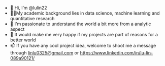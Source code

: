 - 👋 Hi, I’m @lulin22
- 👩‍🎓My academic background lies in data science, machine learning and quantitative research
- 🌱 I'm passionate to understand the world a bit more from a analytic aspect 
- 💞️ It would make me very happy if my projects are part of reasons for a better world
- 📫 If you have any cool project idea, welcome to shoot me a message through linlu0325@gmail.com or https://www.linkedin.com/in/lu-lin-089a90121/

<!---
lulin22/lulin22 is a ✨ special ✨ repository because its `README.md` (this file) appears on your GitHub profile.
You can click the Preview link to take a look at your changes.
--->
